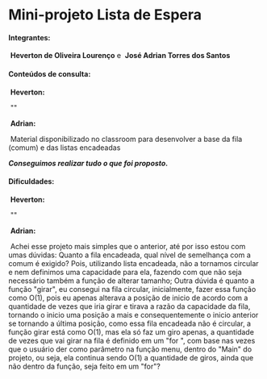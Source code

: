 # Mini-projeto Lista de Espera

#### **Integrantes:**    

​	**Heverton de Oliveira Lourenço** e 
​    **José Adrian Torres dos Santos**

#### Conteúdos de consulta:

​	**Heverton:**

​		""

​	**Adrian:**

​		Material disponibilizado no classroom para desenvolver a base da fila (comum) e das listas encadeadas

***Conseguimos realizar tudo o que foi proposto.***

#### Dificuldades:

​	**Heverton:**

​		""

​	**Adrian:**

​		Achei esse projeto mais simples que o anterior, até por isso estou com umas dúvidas: Quanto a fila encadeada, qual nível de semelhança com a comum é exigido? Pois, utilizando lista encadeada, não a tornamos circular e nem definimos uma capacidade para ela, fazendo com que não seja necessário também a função de alterar tamanho; Outra dúvida é quanto a função "girar", eu consegui na fila circular, inicialmente, fazer essa função como O(1), pois eu apenas alterava a posição de inicio de acordo com a quantidade de vezes que iria girar e tirava a razão da capacidade da fila, tornando o inicio uma posição a mais e consequentemente o inicio anterior se tornando a última posição, como essa fila encadeada não é circular, a função girar está como O(1), mas ela só faz um giro apenas, a quantidade de vezes que vai girar na fila é definido em um "for ", com base nas vezes que o usuário der como parâmetro na função menu, dentro do "Main" do projeto, ou seja, ela continua sendo O(1) a quantidade de giros, ainda que não dentro da função, seja feito em um "for"?